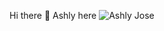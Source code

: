  Hi there 👋  Ashly here
 ![Ashly Jose](https://github.com/joseashly999/ashlyjose/blob/main/gitbanner.png)

 
 


